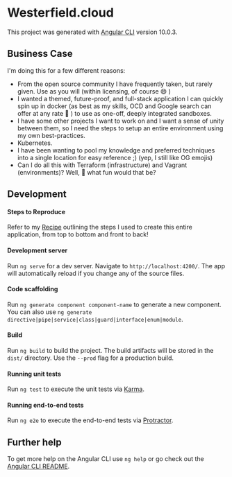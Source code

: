 # Westerfield.cloud

This project was generated with [Angular CLI](https://github.com/angular/angular-cli) version 10.0.3.

## Business Case

I'm doing this for a few different reasons:
- From the open source community I have frequently taken, but rarely given. Use as you will (within licensing, of course :smile: )
- I wanted a themed, future-proof, and full-stack application I can quickly spin up in docker (as best as my skills, OCD and Google search can offer at any rate :shrug: ) to use as one-off, deeply integrated sandboxes. 
- I have some other projects I want to work on and I want a sense of unity between them, so I need the steps to setup an entire environment using my own best-practices.
- Kubernetes. 
- I have been wanting to pool my knowledge and preferred techniques into a single location for easy reference ;) (yep, I still like OG emojis)
- Can I do all this with Terraform (infrastructure) and Vagrant (environments)? Well, :shrug:  what fun would that be?

## Development

#### Steps to Reproduce

Refer to my [Recipe](https://github.com/ianwesterfield/westerfield.cloud/blob/develop/RECIPE.md) outlining the steps I used to create this entire application, from top to bottom and front to back!

#### Development server

Run `ng serve` for a dev server. Navigate to `http://localhost:4200/`. The app will automatically reload if you change any of the source files.

#### Code scaffolding

Run `ng generate component component-name` to generate a new component. You can also use `ng generate directive|pipe|service|class|guard|interface|enum|module`.

#### Build

Run `ng build` to build the project. The build artifacts will be stored in the `dist/` directory. Use the `--prod` flag for a production build.

#### Running unit tests

Run `ng test` to execute the unit tests via [Karma](https://karma-runner.github.io).

#### Running end-to-end tests

Run `ng e2e` to execute the end-to-end tests via [Protractor](http://www.protractortest.org/).

## Further help

To get more help on the Angular CLI use `ng help` or go check out the [Angular CLI README](https://github.com/angular/angular-cli/blob/master/README.md).
